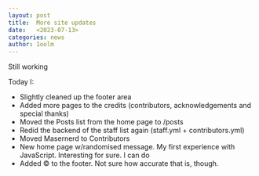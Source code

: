 ```yaml
---
layout: post
title:  More site updates
date:   <2023-07-13>
categories: news
author: 1oolm
---
```

Still working  

Today I:
- Slightly cleaned up the footer area
- Added more pages to the credits (contributors, acknowledgements and special thanks)
- Moved the Posts list from the home page to /posts
- Redid the backend of the staff list again (staff.yml + contributors.yml)
- Moved Masernerd to Contributors
- New home page w/randomised message. My first experience with JavaScript. Interesting for sure. I can do <font color="#00AA00"><span id="text"></span></font>
- Added &copy; to the footer. Not sure how accurate that is, though.

<script type="text/javascript" src="/assets/js/glitch.js">glitch("stuff like this")</script>